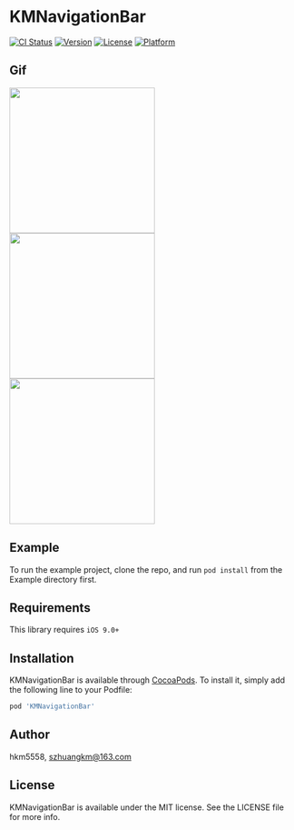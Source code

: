 # KMNavigationBar

[![CI Status](https://img.shields.io/travis/km/KMNavigationBar.svg?style=flat)](https://travis-ci.org/km/KMNavigationBar) [![Version](https://img.shields.io/cocoapods/v/KMNavigationBar.svg?style=flat)](https://cocoapods.org/pods/KMNavigationBar) [![License](https://img.shields.io/cocoapods/l/KMNavigationBar.svg?style=flat)](https://cocoapods.org/pods/KMNavigationBar) [![Platform](https://img.shields.io/cocoapods/p/KMNavigationBar.svg?style=flat)](https://cocoapods.org/pods/KMNavigationBar)

## Gif
<img src="https://i.loli.net/2019/11/12/isCmZNfWjwUH9ad.gif" width="256"><img src="https://i.loli.net/2019/11/12/ITWnBmuNRj6dqwr.gif" width="256"><img src="https://i.loli.net/2019/11/12/MRXIB7OQjoiGUrq.gif" width="256">

## Example

To run the example project, clone the repo, and run `pod install` from the Example directory first.

## Requirements
This library requires `iOS 9.0+`
## Installation

KMNavigationBar is available through [CocoaPods](https://cocoapods.org). To install
it, simply add the following line to your Podfile:

```ruby
pod 'KMNavigationBar'
```

## Author

hkm5558, szhuangkm@163.com

## License

KMNavigationBar is available under the MIT license. See the LICENSE file for more info.
